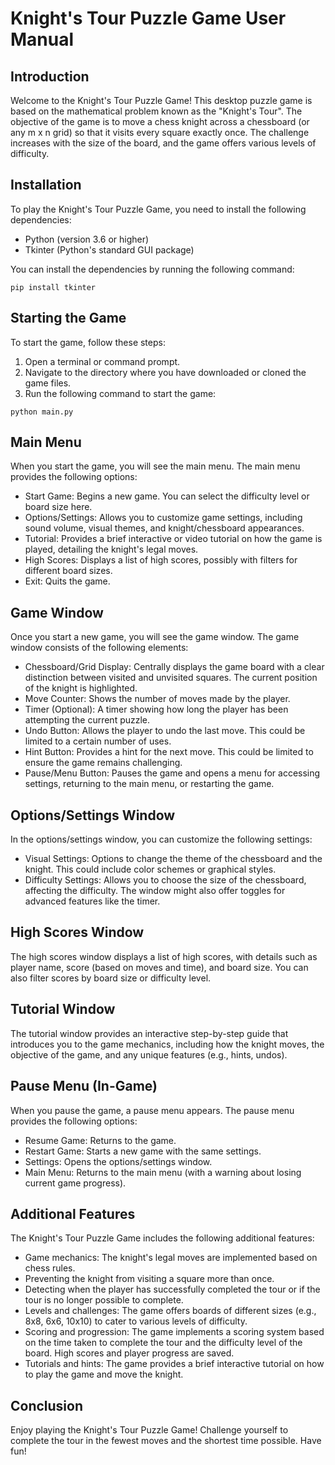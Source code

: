 # Knight's Tour Puzzle Game User Manual

## Introduction

Welcome to the Knight's Tour Puzzle Game! This desktop puzzle game is based on the mathematical problem known as the "Knight's Tour". The objective of the game is to move a chess knight across a chessboard (or any m x n grid) so that it visits every square exactly once. The challenge increases with the size of the board, and the game offers various levels of difficulty.

## Installation

To play the Knight's Tour Puzzle Game, you need to install the following dependencies:

- Python (version 3.6 or higher)
- Tkinter (Python's standard GUI package)

You can install the dependencies by running the following command:

```
pip install tkinter
```

## Starting the Game

To start the game, follow these steps:

1. Open a terminal or command prompt.
2. Navigate to the directory where you have downloaded or cloned the game files.
3. Run the following command to start the game:

```
python main.py
```

## Main Menu

When you start the game, you will see the main menu. The main menu provides the following options:

- Start Game: Begins a new game. You can select the difficulty level or board size here.
- Options/Settings: Allows you to customize game settings, including sound volume, visual themes, and knight/chessboard appearances.
- Tutorial: Provides a brief interactive or video tutorial on how the game is played, detailing the knight's legal moves.
- High Scores: Displays a list of high scores, possibly with filters for different board sizes.
- Exit: Quits the game.

## Game Window

Once you start a new game, you will see the game window. The game window consists of the following elements:

- Chessboard/Grid Display: Centrally displays the game board with a clear distinction between visited and unvisited squares. The current position of the knight is highlighted.
- Move Counter: Shows the number of moves made by the player.
- Timer (Optional): A timer showing how long the player has been attempting the current puzzle.
- Undo Button: Allows the player to undo the last move. This could be limited to a certain number of uses.
- Hint Button: Provides a hint for the next move. This could be limited to ensure the game remains challenging.
- Pause/Menu Button: Pauses the game and opens a menu for accessing settings, returning to the main menu, or restarting the game.

## Options/Settings Window

In the options/settings window, you can customize the following settings:

- Visual Settings: Options to change the theme of the chessboard and the knight. This could include color schemes or graphical styles.
- Difficulty Settings: Allows you to choose the size of the chessboard, affecting the difficulty. The window might also offer toggles for advanced features like the timer.

## High Scores Window

The high scores window displays a list of high scores, with details such as player name, score (based on moves and time), and board size. You can also filter scores by board size or difficulty level.

## Tutorial Window

The tutorial window provides an interactive step-by-step guide that introduces you to the game mechanics, including how the knight moves, the objective of the game, and any unique features (e.g., hints, undos).

## Pause Menu (In-Game)

When you pause the game, a pause menu appears. The pause menu provides the following options:

- Resume Game: Returns to the game.
- Restart Game: Starts a new game with the same settings.
- Settings: Opens the options/settings window.
- Main Menu: Returns to the main menu (with a warning about losing current game progress).

## Additional Features

The Knight's Tour Puzzle Game includes the following additional features:

- Game mechanics: The knight's legal moves are implemented based on chess rules.
- Preventing the knight from visiting a square more than once.
- Detecting when the player has successfully completed the tour or if the tour is no longer possible to complete.
- Levels and challenges: The game offers boards of different sizes (e.g., 8x8, 6x6, 10x10) to cater to various levels of difficulty.
- Scoring and progression: The game implements a scoring system based on the time taken to complete the tour and the difficulty level of the board. High scores and player progress are saved.
- Tutorials and hints: The game provides a brief interactive tutorial on how to play the game and move the knight.

## Conclusion

Enjoy playing the Knight's Tour Puzzle Game! Challenge yourself to complete the tour in the fewest moves and the shortest time possible. Have fun!